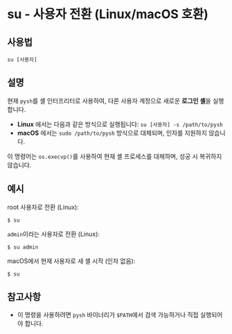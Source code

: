 # su - 사용자 전환 (Linux/macOS 호환)

## 사용법

    su [사용자]


## 설명

현재 `pysh`를 셸 인터프리터로 사용하여, 다른 사용자 계정으로 새로운 **로그인 셸**을 실행합니다.

- **Linux** 에서는 다음과 같은 방식으로 실행됩니다: `su [사용자] -s /path/to/pysh`
- **macOS** 에서는 `sudo /path/to/pysh` 방식으로 대체되며, 인자를 지원하지 않습니다.

이 명령어는 `os.execvp()`를 사용하여 현재 셸 프로세스를 대체하며, 성공 시 복귀하지 않습니다.


## 예시

root 사용자로 전환 (Linux):

```shell
$ su
```

`admin`이라는 사용자로 전환 (Linux):

```shell
$ su admin
```

macOS에서 현재 사용자로 새 셸 시작 (인자 없음):

```shell
$ su
```


## 참고사항

- 이 명령을 사용하려면 `pysh` 바이너리가 `$PATH`에서 검색 가능하거나 직접 실행되어야 합니다.
